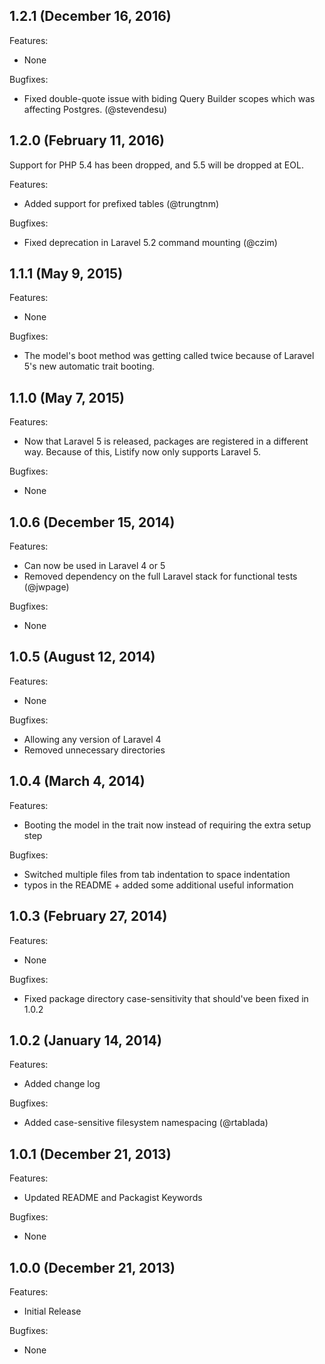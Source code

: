 ## 1.2.1 (December 16, 2016)

Features:

  - None

Bugfixes:

  - Fixed double-quote issue with biding Query Builder scopes which was affecting Postgres. (@stevendesu)

## 1.2.0 (February 11, 2016)

Support for PHP 5.4 has been dropped, and 5.5 will be dropped at EOL.

Features:

  - Added support for prefixed tables (@trungtnm)

Bugfixes:

  - Fixed deprecation in Laravel 5.2 command mounting (@czim)

## 1.1.1 (May 9, 2015)

Features:

  - None

Bugfixes:

  - The model's boot method was getting called twice because of Laravel 5's new automatic trait booting.

## 1.1.0 (May 7, 2015)

Features:

  - Now that Laravel 5 is released, packages are registered in a different way. Because of this, Listify now only supports Laravel 5.

Bugfixes:

  - None

## 1.0.6 (December 15, 2014)

Features:

  - Can now be used in Laravel 4 or 5
  - Removed dependency on the full Laravel stack for functional tests (@jwpage)

Bugfixes:

  - None

## 1.0.5 (August 12, 2014)

Features:

  - None

Bugfixes:

  - Allowing any version of Laravel 4
  - Removed unnecessary directories

## 1.0.4 (March 4, 2014)

Features:

  - Booting the model in the trait now instead of requiring the extra setup step

Bugfixes:

  - Switched multiple files from tab indentation to space indentation
  - typos in the README + added some additional useful information

## 1.0.3 (February 27, 2014)

Features:

  - None

Bugfixes:

  - Fixed package directory case-sensitivity that should've been fixed in 1.0.2

## 1.0.2 (January 14, 2014)

Features:

  - Added change log

Bugfixes:

  - Added case-sensitive filesystem namespacing (@rtablada)

## 1.0.1 (December 21, 2013)

Features:

  - Updated README and Packagist Keywords

Bugfixes:

  - None

## 1.0.0 (December 21, 2013)

Features:

  - Initial Release

Bugfixes:

  - None
